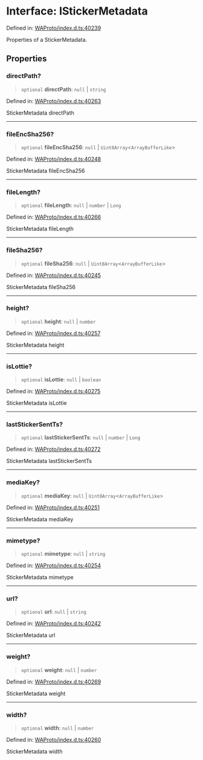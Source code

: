 # Interface: IStickerMetadata

Defined in: [WAProto/index.d.ts:40239](https://github.com/Fokusdotid/Baileys/blob/eb819228f591f9a29a091aefc3a8c91a38d77089/WAProto/index.d.ts#L40239)

Properties of a StickerMetadata.

## Properties

### directPath?

> `optional` **directPath**: `null` \| `string`

Defined in: [WAProto/index.d.ts:40263](https://github.com/Fokusdotid/Baileys/blob/eb819228f591f9a29a091aefc3a8c91a38d77089/WAProto/index.d.ts#L40263)

StickerMetadata directPath

***

### fileEncSha256?

> `optional` **fileEncSha256**: `null` \| `Uint8Array`\<`ArrayBufferLike`\>

Defined in: [WAProto/index.d.ts:40248](https://github.com/Fokusdotid/Baileys/blob/eb819228f591f9a29a091aefc3a8c91a38d77089/WAProto/index.d.ts#L40248)

StickerMetadata fileEncSha256

***

### fileLength?

> `optional` **fileLength**: `null` \| `number` \| `Long`

Defined in: [WAProto/index.d.ts:40266](https://github.com/Fokusdotid/Baileys/blob/eb819228f591f9a29a091aefc3a8c91a38d77089/WAProto/index.d.ts#L40266)

StickerMetadata fileLength

***

### fileSha256?

> `optional` **fileSha256**: `null` \| `Uint8Array`\<`ArrayBufferLike`\>

Defined in: [WAProto/index.d.ts:40245](https://github.com/Fokusdotid/Baileys/blob/eb819228f591f9a29a091aefc3a8c91a38d77089/WAProto/index.d.ts#L40245)

StickerMetadata fileSha256

***

### height?

> `optional` **height**: `null` \| `number`

Defined in: [WAProto/index.d.ts:40257](https://github.com/Fokusdotid/Baileys/blob/eb819228f591f9a29a091aefc3a8c91a38d77089/WAProto/index.d.ts#L40257)

StickerMetadata height

***

### isLottie?

> `optional` **isLottie**: `null` \| `boolean`

Defined in: [WAProto/index.d.ts:40275](https://github.com/Fokusdotid/Baileys/blob/eb819228f591f9a29a091aefc3a8c91a38d77089/WAProto/index.d.ts#L40275)

StickerMetadata isLottie

***

### lastStickerSentTs?

> `optional` **lastStickerSentTs**: `null` \| `number` \| `Long`

Defined in: [WAProto/index.d.ts:40272](https://github.com/Fokusdotid/Baileys/blob/eb819228f591f9a29a091aefc3a8c91a38d77089/WAProto/index.d.ts#L40272)

StickerMetadata lastStickerSentTs

***

### mediaKey?

> `optional` **mediaKey**: `null` \| `Uint8Array`\<`ArrayBufferLike`\>

Defined in: [WAProto/index.d.ts:40251](https://github.com/Fokusdotid/Baileys/blob/eb819228f591f9a29a091aefc3a8c91a38d77089/WAProto/index.d.ts#L40251)

StickerMetadata mediaKey

***

### mimetype?

> `optional` **mimetype**: `null` \| `string`

Defined in: [WAProto/index.d.ts:40254](https://github.com/Fokusdotid/Baileys/blob/eb819228f591f9a29a091aefc3a8c91a38d77089/WAProto/index.d.ts#L40254)

StickerMetadata mimetype

***

### url?

> `optional` **url**: `null` \| `string`

Defined in: [WAProto/index.d.ts:40242](https://github.com/Fokusdotid/Baileys/blob/eb819228f591f9a29a091aefc3a8c91a38d77089/WAProto/index.d.ts#L40242)

StickerMetadata url

***

### weight?

> `optional` **weight**: `null` \| `number`

Defined in: [WAProto/index.d.ts:40269](https://github.com/Fokusdotid/Baileys/blob/eb819228f591f9a29a091aefc3a8c91a38d77089/WAProto/index.d.ts#L40269)

StickerMetadata weight

***

### width?

> `optional` **width**: `null` \| `number`

Defined in: [WAProto/index.d.ts:40260](https://github.com/Fokusdotid/Baileys/blob/eb819228f591f9a29a091aefc3a8c91a38d77089/WAProto/index.d.ts#L40260)

StickerMetadata width

